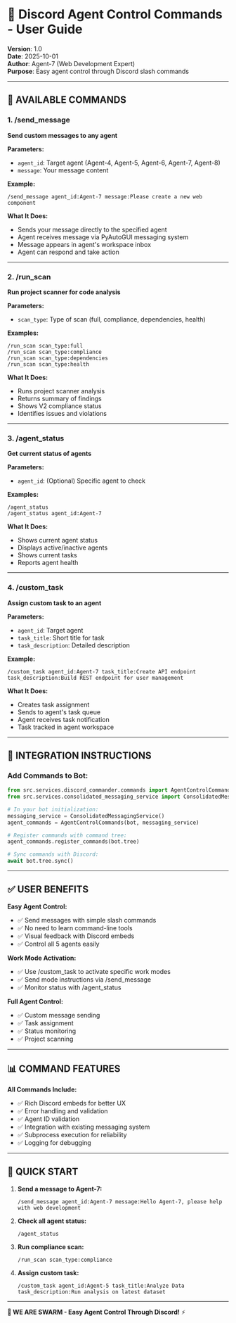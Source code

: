 # 🤖 Discord Agent Control Commands - User Guide

**Version**: 1.0  
**Date**: 2025-10-01  
**Author**: Agent-7 (Web Development Expert)  
**Purpose**: Easy agent control through Discord slash commands  

---

## 🎯 **AVAILABLE COMMANDS**

### **1. /send_message**
**Send custom messages to any agent**

**Parameters:**
- `agent_id`: Target agent (Agent-4, Agent-5, Agent-6, Agent-7, Agent-8)
- `message`: Your message content

**Example:**
```
/send_message agent_id:Agent-7 message:Please create a new web component
```

**What It Does:**
- Sends your message directly to the specified agent
- Agent receives message via PyAutoGUI messaging system
- Message appears in agent's workspace inbox
- Agent can respond and take action

---

### **2. /run_scan**
**Run project scanner for code analysis**

**Parameters:**
- `scan_type`: Type of scan (full, compliance, dependencies, health)

**Examples:**
```
/run_scan scan_type:full
/run_scan scan_type:compliance
/run_scan scan_type:dependencies
/run_scan scan_type:health
```

**What It Does:**
- Runs project scanner analysis
- Returns summary of findings
- Shows V2 compliance status
- Identifies issues and violations

---

### **3. /agent_status**
**Get current status of agents**

**Parameters:**
- `agent_id`: (Optional) Specific agent to check

**Examples:**
```
/agent_status
/agent_status agent_id:Agent-7
```

**What It Does:**
- Shows current agent status
- Displays active/inactive agents
- Shows current tasks
- Reports agent health

---

### **4. /custom_task**
**Assign custom task to an agent**

**Parameters:**
- `agent_id`: Target agent
- `task_title`: Short title for task
- `task_description`: Detailed description

**Example:**
```
/custom_task agent_id:Agent-7 task_title:Create API endpoint task_description:Build REST endpoint for user management
```

**What It Does:**
- Creates task assignment
- Sends to agent's task queue
- Agent receives task notification
- Task tracked in agent workspace

---

## 🔧 **INTEGRATION INSTRUCTIONS**

### **Add Commands to Bot:**

```python
from src.services.discord_commander.commands import AgentControlCommands
from src.services.consolidated_messaging_service import ConsolidatedMessagingService

# In your bot initialization:
messaging_service = ConsolidatedMessagingService()
agent_commands = AgentControlCommands(bot, messaging_service)

# Register commands with command tree:
agent_commands.register_commands(bot.tree)

# Sync commands with Discord:
await bot.tree.sync()
```

---

## ✅ **USER BENEFITS**

**Easy Agent Control:**
- ✅ Send messages with simple slash commands
- ✅ No need to learn command-line tools
- ✅ Visual feedback with Discord embeds
- ✅ Control all 5 agents easily

**Work Mode Activation:**
- ✅ Use /custom_task to activate specific work modes
- ✅ Send mode instructions via /send_message
- ✅ Monitor status with /agent_status

**Full Agent Control:**
- ✅ Custom message sending
- ✅ Task assignment
- ✅ Status monitoring
- ✅ Project scanning

---

## 📊 **COMMAND FEATURES**

**All Commands Include:**
- ✅ Rich Discord embeds for better UX
- ✅ Error handling and validation
- ✅ Agent ID validation
- ✅ Integration with existing messaging system
- ✅ Subprocess execution for reliability
- ✅ Logging for debugging

---

## 🚀 **QUICK START**

1. **Send a message to Agent-7:**
   ```
   /send_message agent_id:Agent-7 message:Hello Agent-7, please help with web development
   ```

2. **Check all agent status:**
   ```
   /agent_status
   ```

3. **Run compliance scan:**
   ```
   /run_scan scan_type:compliance
   ```

4. **Assign custom task:**
   ```
   /custom_task agent_id:Agent-5 task_title:Analyze Data task_description:Run analysis on latest dataset
   ```

---

**🐝 WE ARE SWARM - Easy Agent Control Through Discord!** ⚡

